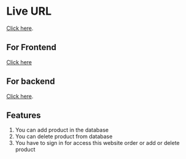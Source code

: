 # Live URL

[Click here](https://old-egg.web.app).

## For Frontend

[Click here](https://github.com/Porgramming-Hero-web-course/full-stack-client-sazzad4677)
## For backend

[Click here](https://github.com/Porgramming-Hero-web-course/full-stack-server-sazzad4677).

## Features

1. You can add product in the database
2. You can delete product from database
3. You have to sign in for access this website order or add or delete product

